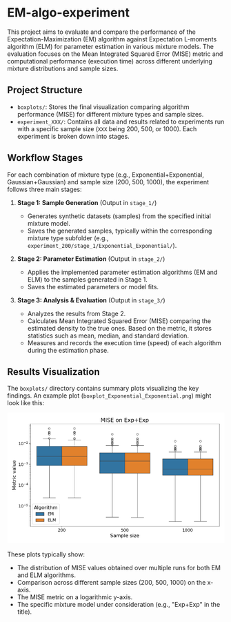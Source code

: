 # EM-algo-experiment

This project aims to evaluate and compare the performance of the Expectation-Maximization (EM) algorithm against Expectation L-moments algorithm (ELM) for parameter estimation in various mixture models. 
The evaluation focuses on the Mean Integrated Squared Error (MISE) metric and computational performance (execution time) across different underlying mixture distributions and sample sizes.

## Project Structure

*   `boxplots/`: Stores the final visualization comparing algorithm performance (MISE) for different mixture types and sample sizes.
*   `experiment_XXX/`: Contains all data and results related to experiments run with a specific sample size (`XXX` being 200, 500, or 1000). Each experiment is broken down into stages.

## Workflow Stages

For each combination of mixture type (e.g., Exponential+Exponential, Gaussian+Gaussian) and sample size (200, 500, 1000), the experiment follows three main stages:

1.  **Stage 1: Sample Generation** (Output in `stage_1/`)
    *   Generates synthetic datasets (samples) from the specified initial mixture model.
    *   Saves the generated samples, typically within the corresponding mixture type subfolder (e.g., `experiment_200/stage_1/Exponential_Exponential/`).

2.  **Stage 2: Parameter Estimation** (Output in `stage_2/`)
    *   Applies the implemented parameter estimation algorithms (EM and ELM) to the samples generated in Stage 1.
    *   Saves the estimated parameters or model fits.

3.  **Stage 3: Analysis & Evaluation** (Output in `stage_3/`)
    *   Analyzes the results from Stage 2.
    *   Calculates Mean Integrated Squared Error (MISE) comparing the estimated density to the true ones.
    Based on the metric, it stores statistics such as mean, median, and standard deviation.
    *   Measures and records the execution time (speed) of each algorithm during the estimation phase.

## Results Visualization

The `boxplots/` directory contains summary plots visualizing the key findings. An example plot (`boxplot_Exponential_Exponential.png`) might look like this:

![Example Boxplot](boxplots/boxplot_Exponential_Exponential.png)

These plots typically show:
*   The distribution of MISE values obtained over multiple runs for both EM and ELM algorithms.
*   Comparison across different sample sizes (200, 500, 1000) on the x-axis.
*   The MISE metric on a logarithmic y-axis.
*   The specific mixture model under consideration (e.g., "Exp+Exp" in the title).